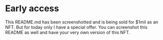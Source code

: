 # Early access

This README.md has been screenshotted and is being sold for $1mil as an NFT. But for today only I have a special offer. You can screenshot this README as well and have your very own version of this NFT.
